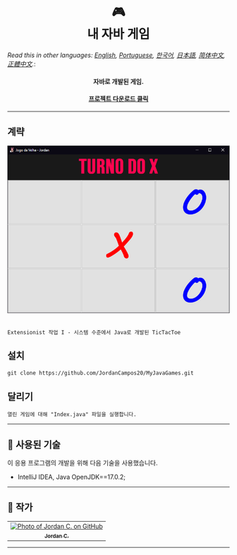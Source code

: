 <h1 align="center">
  🎮<br>내 자바 게임
</h1>

*Read this in other languages: [English](readme.md), [Portuguese](readme.pt.md), [한국어](readme.ko.md), [日本語](readme.ja.md), [简体中文](readme.zh-cn.md), [正體中文](readme.zh-tw.md).*: 

<h4 align="center">
  자바로 개발된 게임.
</h4>

<h4 align="center"><a href="https://github.com/JordanCampos20/MyJavaGames/archive/refs/heads/main.zip">프로젝트 다운로드 클릭</a></h4>

---

## 계략
<p style="height: 400px" align="center"><img src="Images/TicTacToe.png" alt="프로젝트 미리보기"></p>

```
Extensionist 작업 I - 시스템 수준에서 Java로 개발된 TicTacToe
```

<!-- <p align="center"><img src="Images/game2.png" alt="Example"></p>

```
Example
``` -->


## 설치
```
git clone https://github.com/JordanCampos20/MyJavaGames.git
```

## 달리기

```
열린 게임에 대해 "Index.java" 파일을 실행합니다.
```

---

## 💼 사용된 기술
이 응용 프로그램의 개발을 위해 다음 기술을 사용했습니다.

- IntelliJ IDEA, Java OpenJDK==17.0.2;

---



## 🦄 작가<br>
<table>
  <tr>
    <td align="center">
      <a href="https://github.com/JordanCampos20">
        <img src="https://avatars.githubusercontent.com/u/85715358" width="100px;" alt="Photo of Jordan C. on GitHub"/><br>
        <sub>
          <b>Jordan C.</b>
        </sub>
      </a>
    </td>
  </tr>
</table>

---
